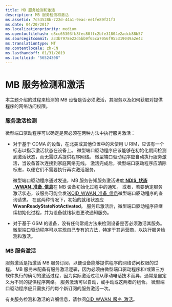 ```yaml
---
title: MB 服务检测和激活
description: MB 服务检测和激活
ms.assetid: 7c53528b-722d-44a1-9eac-ee1fe89f21f3
ms.date: 04/20/2017
ms.localizationpriority: medium
ms.openlocfilehash: e8cc65303fb8fec80ffc2bfe31804e2adcb88b57
ms.sourcegitcommit: a33b7978e22d5bb9f65ca7056f955319049a2e4c
ms.translationtype: MT
ms.contentlocale: zh-CN
ms.lasthandoff: 01/31/2019
ms.locfileid: "56524308"
---
```

# <a name="mb-service-detection-and-activation"></a>MB 服务检测和激活


本主题介绍的过程来检测的 MB 设备是否必须激活，其服务以及如何获取对提供程序的网络访问权限。

### <a name="service-activation-detection"></a>服务激活检测

微型端口驱动程序可以确定是否必须在两种方法中执行服务激活：

-   对于基于 CDMA 的设备，在北美或其他位置中的未使用 U RIM，应该有一个标志以指示激活状态在设备上。 微型端口驱动程序应该能够在初始化期间检测到激活状态，而无需联系提供程序网络。 微型端口驱动程序应自动执行服务激活，当设备首次连接到家庭网络无线。 激活完成后，微型端口驱动程序应清除标志，以便它们不需要执行再次激活服务。

    微型端口驱动程序通过发送，MB 服务告知服务激活进度[ **NDIS\_状态\_WWAN\_准备\_信息**](https://msdn.microsoft.com/library/windows/hardware/ff567856)在 MB 设备初始化过程中的通知。 或者，若要确定服务激活状态，该服务可能会发送[OID\_WWAN\_准备\_信息](https://msdn.microsoft.com/library/windows/hardware/ff569833)微型端口驱动程序的查询请求。 在这两种情况下，初始的就绪状态应**WwanReadyStateNotActivated**。 服务已激活后，微型端口驱动程序应继续初始化过程，并为设备就绪状态更改通知服务。

-   对于基于 GSM 的设备，没有任何常规方法来检测设备是否必须激活其服务。 微型端口驱动程序可以实现自己专有的方法，特定于其运营商，以执行服务检测和激活。

### <a name="mb-service-activation"></a>MB 服务激活

服务激活是指激活 MB 服务订阅，以便设备能够提供程序的网络访问权限的过程。 MB 服务未配备有服务激活逻辑，因为必须由微型端口驱动程序和/或第三方软件执行的确切的激活过程，因为实际激活过程从移动电话技术而异，通常是自定义为不同的提供程序网络。 服务激活可以自动，或手动或这两者的组合。 微型端口驱动程序应只需执行的每个新订阅的服务激活一次。

有关服务检测和激活的详细信息，请参阅[OID\_WWAN\_服务\_激活](https://msdn.microsoft.com/library/windows/hardware/ff569835)。

 

 





